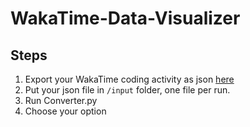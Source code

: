 # WakaTime-Data-Visualizer

## Steps
1. Export your WakaTime coding activity as json [here](https://wakatime.com/settings/account)
2. Put your json file in `/input` folder, one file per run.
3. Run Converter.py
4. Choose your option
